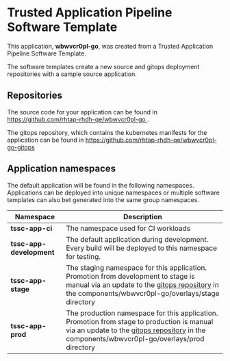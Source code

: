 # Trusted Application Pipeline Software Template

This application, **wbwvcr0pl-go**, was created from a Trusted Application Pipeline Software Template.

The software templates create a new source and gitops deployment repositories with a sample source application. 

## Repositories

The source code for your application can be found in [https://github.com/rhtap-rhdh-qe/wbwvcr0pl-go ](https://github.com/rhtap-rhdh-qe/wbwvcr0pl-go ).
 
The gitops repository, which contains the kubernetes manifests for the application can be found in 
[https://github.com/rhtap-rhdh-qe/wbwvcr0pl-go-gitops ](https://github.com/rhtap-rhdh-qe/wbwvcr0pl-go-gitops ) 

## Application namespaces 

The default application will be found in the following namespaces. Applications can be deployed into unique namespaces or multiple software templates can also bet generated into the same group namespaces.  

|  Namespace   |  Description   |  
| -------- | -------- |
| **tssc-app-ci** | The namespace used for CI workloads |
| **tssc-app-development** | The default application during development. Every build will be deployed to this namespace for testing. |
| **tssc-app-stage** | The staging namespace for this application. Promotion from development to stage is manual via an update to the [gitops repository](https://github.com/rhtap-rhdh-qe/wbwvcr0pl-go-gitops ) in the components/wbwvcr0pl-go/overlays/stage directory |
| **tssc-app-prod** | The production namespace for this application. Promotion from stage to production is manual via an update to the [gitops repository](https://github.com/rhtap-rhdh-qe/wbwvcr0pl-go-gitops ) in the components/wbwvcr0pl-go/overlays/prod directory |